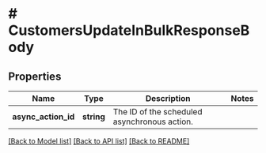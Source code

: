 # # CustomersUpdateInBulkResponseBody

## Properties

Name | Type | Description | Notes
------------ | ------------- | ------------- | -------------
**async_action_id** | **string** | The ID of the scheduled asynchronous action. |

[[Back to Model list]](../../README.md#models) [[Back to API list]](../../README.md#endpoints) [[Back to README]](../../README.md)
